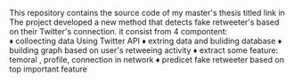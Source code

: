 This repository contains the source code of my master's thesis titled 
link in 
The project developed a new method that detects fake retweeter's based on their Twitter's connection. it consist from 4 compontent: <br>
♦ colloecting data Using Twitter API
♦ extring data and buliding database 
♦ building graph based on user's retweeing activity
♦ extract some feature: temoral , profile,  connection in network 
♦ predicet fake retweeter based on top important feature  
